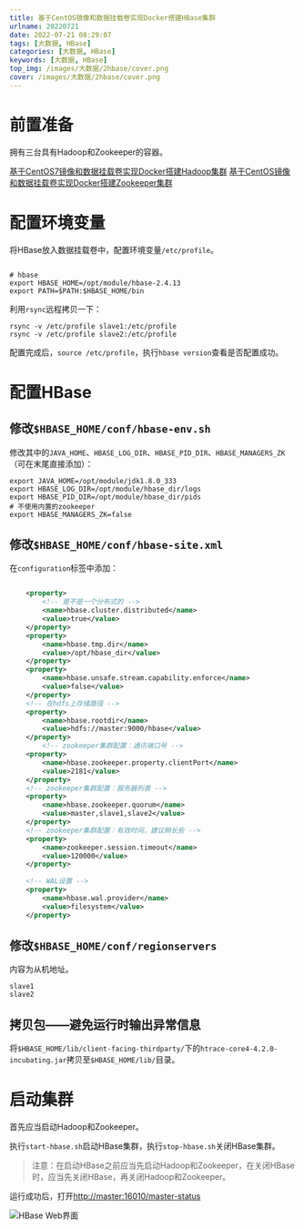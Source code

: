 ```yaml
---
title: 基于CentOS镜像和数据挂载卷实现Docker搭建HBase集群
urlname: 20220721
date: 2022-07-21 08:29:07
tags: [大数据, HBase]
categories: [大数据, HBase]
keywords: [大数据, HBase]
top_img: /images/大数据/2hbase/cover.png
cover: /images/大数据/2hbase/cover.png
---
```


# 前置准备

拥有三台具有Hadoop和Zookeeper的容器。

[基于CentOS7镜像和数据挂载卷实现Docker搭建Hadoop集群](/p/20220626/)
[基于CentOS镜像和数据挂载卷实现Docker搭建Zookeeper集群](/p/20220718/)

# 配置环境变量

将HBase放入数据挂载卷中，配置环境变量`/etc/profile`。

```shell

# hbase
export HBASE_HOME=/opt/module/hbase-2.4.13
export PATH=$PATH:$HBASE_HOME/bin

```

利用`rsync`远程拷贝一下：

```shell
rsync -v /etc/profile slave1:/etc/profile
rsync -v /etc/profile slave2:/etc/profile
```

配置完成后，`source /etc/profile`，执行`hbase version`查看是否配置成功。

# 配置HBase

## 修改`$HBASE_HOME/conf/hbase-env.sh`

修改其中的`JAVA_HOME`、`HBASE_LOG_DIR`、`HBASE_PID_DIR`、`HBASE_MANAGERS_ZK`（可在末尾直接添加）：

```shell
export JAVA_HOME=/opt/module/jdk1.8.0_333
export HBASE_LOG_DIR=/opt/module/hbase_dir/logs
export HBASE_PID_DIR=/opt/module/hbase_dir/pids
# 不使用内置的zookeeper
export HBASE_MANAGERS_ZK=false
```

## 修改`$HBASE_HOME/conf/hbase-site.xml`

在`configuration`标签中添加：

```xml

    <property>
        <!-- 是不是一个分布式的 -->
        <name>hbase.cluster.distributed</name>
        <value>true</value>
    </property>
    <property>
        <name>hbase.tmp.dir</name>
        <value>/opt/hbase_dir</value>
    </property>
    <property>
        <name>hbase.unsafe.stream.capability.enforce</name>
        <value>false</value>
    </property>
    <!-- 在hdfs上存储路径 -->
    <property>
        <name>hbase.rootdir</name>
        <value>hdfs://master:9000/hbase</value>
    </property>
        <!-- zookeeper集群配置：通讯端口号 -->
    <property>
        <name>hbase.zookeeper.property.clientPort</name>
        <value>2181</value>
    </property>
    <!-- zookeeper集群配置：服务器列表 -->
    <property>
        <name>hbase.zookeeper.quorum</name>
        <value>master,slave1,slave2</value>
    </property>
    <!-- zookeeper集群配置：有效时间，建议稍长些 -->
    <property>
        <name>zookeeper.session.timeout</name>
        <value>120000</value>
    </property>
    
    <!-- WAL设置 -->
    <property>
        <name>hbase.wal.provider</name>
        <value>filesystem</value>
    </property>

```

## 修改`$HBASE_HOME/conf/regionservers`

内容为从机地址。

```text
slave1
slave2
```

## 拷贝包——避免运行时输出异常信息

将`$HBASE_HOME/lib/client-facing-thirdparty/`下的`htrace-core4-4.2.0-incubating.jar`拷贝至`$HBASE_HOME/lib/`目录。

# 启动集群

首先应当启动Hadoop和Zookeeper。

执行`start-hbase.sh`启动HBase集群，执行`stop-hbase.sh`关闭HBase集群。

> 注意：在启动HBase之前应当先启动Hadoop和Zookeeper，在关闭HBase时，应当先关闭HBase，再关闭Hadoop和Zookeeper。

运行成功后，打开[http://master:16010/master-status](http://master:16010/master-status)

![HBase Web界面](/images/大数据/2hbase/2搭建/HBase_Web界面.png)

